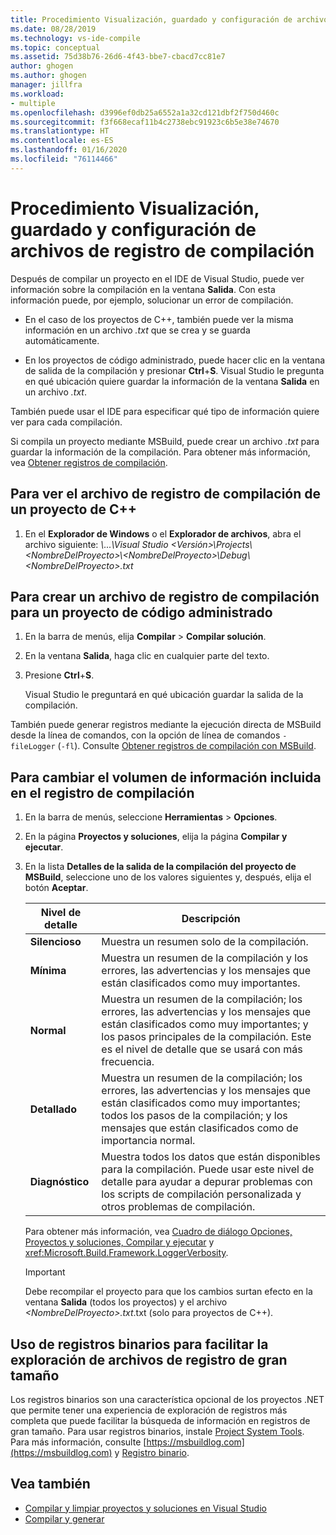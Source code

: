 ```yaml
---
title: Procedimiento Visualización, guardado y configuración de archivos de registro de compilación | Microsoft Docs
ms.date: 08/28/2019
ms.technology: vs-ide-compile
ms.topic: conceptual
ms.assetid: 75d38b76-26d6-4f43-bbe7-cbacd7cc81e7
author: ghogen
ms.author: ghogen
manager: jillfra
ms.workload:
- multiple
ms.openlocfilehash: d3996ef0db25a6552a1a32cd121dbf2f750d460c
ms.sourcegitcommit: f3f668ecaf11b4c2738ebc91923c6b5e38e74670
ms.translationtype: HT
ms.contentlocale: es-ES
ms.lasthandoff: 01/16/2020
ms.locfileid: "76114466"
---
```

# <a name="how-to-view-save-and-configure-build-log-files"></a>Procedimiento Visualización, guardado y configuración de archivos de registro de compilación

Después de compilar un proyecto en el IDE de Visual Studio, puede ver información sobre la compilación en la ventana **Salida**. Con esta información puede, por ejemplo, solucionar un error de compilación. 

- En el caso de los proyectos de C++, también puede ver la misma información en un archivo *.txt* que se crea y se guarda automáticamente. 

- En los proyectos de código administrado, puede hacer clic en la ventana de salida de la compilación y presionar **Ctrl**+**S**. Visual Studio le pregunta en qué ubicación quiere guardar la información de la ventana **Salida** en un archivo *.txt*. 

También puede usar el IDE para especificar qué tipo de información quiere ver para cada compilación.

Si compila un proyecto mediante MSBuild, puede crear un archivo *.txt* para guardar la información de la compilación. Para obtener más información, vea [Obtener registros de compilación](../msbuild/obtaining-build-logs-with-msbuild.md).

## <a name="to-view-the-build-log-file-for-a-c-project"></a>Para ver el archivo de registro de compilación de un proyecto de C++

1. En el **Explorador de Windows** o el **Explorador de archivos**, abra el archivo siguiente: *\\...\Visual Studio \<Versión\>\Projects\\<NombreDelProyecto\>\\<NombreDelProyecto\>\Debug\\<NombreDelProyecto\>.txt*

## <a name="to-create-a-build-log-file-for-a-managed-code-project"></a>Para crear un archivo de registro de compilación para un proyecto de código administrado

1. En la barra de menús, elija **Compilar** > **Compilar solución**.

2. En la ventana **Salida**, haga clic en cualquier parte del texto.

3. Presione **Ctrl**+**S**.

   Visual Studio le preguntará en qué ubicación guardar la salida de la compilación.

También puede generar registros mediante la ejecución directa de MSBuild desde la línea de comandos, con la opción de línea de comandos `-fileLogger` (`-fl`). Consulte [Obtener registros de compilación con MSBuild](../msbuild/obtaining-build-logs-with-msbuild.md).

## <a name="to-change-the-amount-of-information-included-in-the-build-log"></a>Para cambiar el volumen de información incluida en el registro de compilación

1. En la barra de menús, seleccione **Herramientas** > **Opciones**.

2. En la página **Proyectos y soluciones**, elija la página **Compilar y ejecutar**.

3. En la lista **Detalles de la salida de la compilación del proyecto de MSBuild**, seleccione uno de los valores siguientes y, después, elija el botón **Aceptar**.

    |Nivel de detalle|Descripción|
    | - |-----------------|
    |**Silencioso**|Muestra un resumen solo de la compilación.|
    |**Mínima**|Muestra un resumen de la compilación y los errores, las advertencias y los mensajes que están clasificados como muy importantes.|
    |**Normal**|Muestra un resumen de la compilación; los errores, las advertencias y los mensajes que están clasificados como muy importantes; y los pasos principales de la compilación. Este es el nivel de detalle que se usará con más frecuencia.|
    |**Detallado**|Muestra un resumen de la compilación; los errores, las advertencias y los mensajes que están clasificados como muy importantes; todos los pasos de la compilación; y los mensajes que están clasificados como de importancia normal.|
    |**Diagnóstico**|Muestra todos los datos que están disponibles para la compilación. Puede usar este nivel de detalle para ayudar a depurar problemas con los scripts de compilación personalizada y otros problemas de compilación.|

     Para obtener más información, vea [Cuadro de diálogo Opciones, Proyectos y soluciones, Compilar y ejecutar](../ide/reference/options-dialog-box-projects-and-solutions-build-and-run.md) y <xref:Microsoft.Build.Framework.LoggerVerbosity>.

    > [!IMPORTANT]
    > Debe recompilar el proyecto para que los cambios surtan efecto en la ventana **Salida** (todos los proyectos) y el archivo *\<NombreDelProyecto>.txt*.txt (solo para proyectos de C++).

## <a name="use-binary-logs-to-make-it-easier-to-browse-large-log-files"></a>Uso de registros binarios para facilitar la exploración de archivos de registro de gran tamaño

Los registros binarios son una característica opcional de los proyectos .NET que permite tener una experiencia de exploración de registros más completa que puede facilitar la búsqueda de información en registros de gran tamaño. Para usar registros binarios, instale [Project System Tools](https://marketplace.visualstudio.com/items?itemName=VisualStudioProductTeam.ProjectSystemTools). Para más información, consulte [https://msbuildlog.com](https://msbuildlog.com) y [Registro binario](https://github.com/microsoft/msbuild/blob/master/documentation/wiki/Binary-Log.md).

## <a name="see-also"></a>Vea también

- [Compilar y limpiar proyectos y soluciones en Visual Studio](../ide/building-and-cleaning-projects-and-solutions-in-visual-studio.md)
- [Compilar y generar](../ide/compiling-and-building-in-visual-studio.md)
